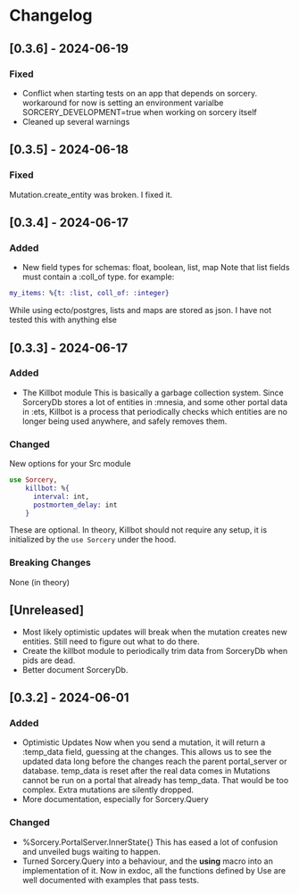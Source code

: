 # Changelog
## [0.3.6] - 2024-06-19
### Fixed
- Conflict when starting tests on an app that depends on sorcery.
workaround for now is setting an environment varialbe SORCERY_DEVELOPMENT=true when working on sorcery itself
- Cleaned up several warnings

## [0.3.5] - 2024-06-18
### Fixed
Mutation.create_entity was broken. I fixed it.

## [0.3.4] - 2024-06-17
### Added
- New field types for schemas: float, boolean, list, map
Note that list fields must contain a :coll_of type. for example:
```elixir
my_items: %{t: :list, coll_of: :integer}
```

While using ecto/postgres, lists and maps are stored as json. I have not tested this with anything else

## [0.3.3] - 2024-06-17
### Added
- The Killbot module
  This is basically a garbage collection system. Since SorceryDb stores a lot of entities in :mnesia, and some other portal data in :ets, Killbot is a process that periodically checks which entities are no longer being used anywhere, and safely removes them.

### Changed
New options for your Src module
```elixir
use Sorcery,
    killbot: %{
      interval: int,
      postmortem_delay: int
    }
```
These are optional. 
In theory, Killbot should not require any setup, it is initialized by the `use Sorcery` under the hood.


### Breaking Changes
None (in theory)

## [Unreleased]
- Most likely optimistic updates will break when the mutation creates new entities. Still need to figure out what to do there.
- Create the killbot module to periodically trim data from SorceryDb when pids are dead.
- Better document SorceryDb.

## [0.3.2] - 2024-06-01
### Added
- Optimistic Updates
  Now when you send a mutation, it will return a :temp_data field, guessing at the changes. This allows us to see the updated data long before the changes reach the parent portal_server or database.
  temp_data is reset after the real data comes in
  Mutations cannot be run on a portal that already has temp_data. That would be too complex. Extra mutations are silently dropped.
- More documentation, especially for Sorcery.Query

### Changed
- %Sorcery.PortalServer.InnerState{}
  This has eased a lot of confusion and unveiled bugs waiting to happen.
- Turned Sorcery.Query into a behaviour, and the __using__ macro into an implementation of it.
    Now in exdoc, all the functions defined by Use are well documented with examples that pass tests.
